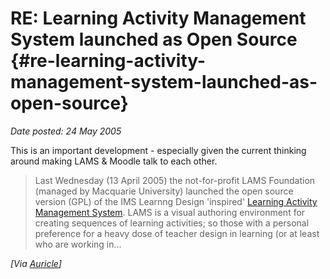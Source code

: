 # RE: Learning Activity Management System launched as Open Source {#re-learning-activity-management-system-launched-as-open-source}

_Date posted: 24 May 2005_

This is an important development - especially given the current thinking around making LAMS & Moodle talk to each other.

> Last Wednesday (13 April 2005) the not-for-profit LAMS Foundation (managed by Macquarie University) launched the open source version (GPL) of the IMS Learnng Design 'inspired' [Learning Activity Management System](http://www.lamsfoundation.org/). LAMS is a visual authoring environment for creating sequences of learning activities; so those with a personal preference for a heavy dose of teacher design in learning (or at least who are working in...

_[Via [Auricle](http://www.bath.ac.uk/dacs/cdntl/pMachine/morriblog.php?id=P429)]_